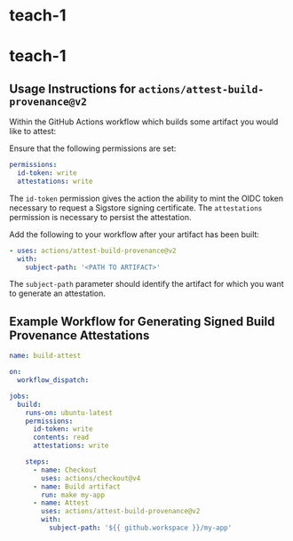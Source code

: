 # teach-1
# teach-1

## Usage Instructions for `actions/attest-build-provenance@v2`

Within the GitHub Actions workflow which builds some artifact you would like to attest:

Ensure that the following permissions are set:

```yaml
permissions:
  id-token: write
  attestations: write
```

The `id-token` permission gives the action the ability to mint the OIDC token necessary to request a Sigstore signing certificate. The `attestations` permission is necessary to persist the attestation.

Add the following to your workflow after your artifact has been built:

```yaml
- uses: actions/attest-build-provenance@v2
  with:
    subject-path: '<PATH TO ARTIFACT>'
```

The `subject-path` parameter should identify the artifact for which you want to generate an attestation.

## Example Workflow for Generating Signed Build Provenance Attestations

```yaml
name: build-attest

on:
  workflow_dispatch:

jobs:
  build:
    runs-on: ubuntu-latest
    permissions:
      id-token: write
      contents: read
      attestations: write

    steps:
      - name: Checkout
        uses: actions/checkout@v4
      - name: Build artifact
        run: make my-app
      - name: Attest
        uses: actions/attest-build-provenance@v2
        with:
          subject-path: '${{ github.workspace }}/my-app'
```
